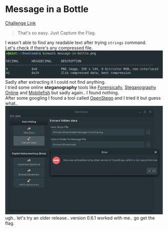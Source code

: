 **Message in a Bottle**
===================  
[Challenge Link](https://s3-eu-west-1.amazonaws.com/hubchallenges/Forensics/message-in-bottle.png)  

> That's so easy. Just Capture the Flag.  

I wasn't able to find any readable text after trying `strings` command.  
Let's check if there's any compressed file.
![](images/message-in-a-bottle.png)  
Sadly after extracting it I could not find anything.  
I tried some online **steganography** tools like [Forensically](https://29a.ch/photo-forensics/#forensic-magnifier), [Steganography Online](https://stylesuxx.github.io/steganography) and [Mobilefish](https://www.mobilefish.com/services/steganography/steganography.php) but sadly again.. I found nothing.  
After some googling I found a tool called [OpenStego](https://www.openstego.com) and I tried it but guess what..  
![](images/message-in-a-bottle1.png)  
ugh.. let's try an older release.. version 0.6.1 worked with me.. go get the flag.
